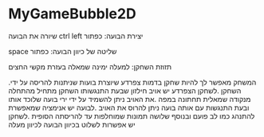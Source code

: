 # MyGameBubble2D



שיורה את הבועה ctrl left יצירת הבועה: כפתור 

space שליטה של כיוון הבועה: כפתור 

תזוזת השחקן: למעלה ימינה שמאלה בעזרת מקשי החצים

.המשחק מאפשר לך להיות שחקן בדמות צפרדע שיוצרת בועות שניתנות להריסה על ידי השחקן
.לשחקן הצפרדע יש אויב חילזון שבעת התנגשותו השחקן מתחיל מהתחלה מנקודה שמאלית תחתונה במפה
.את האויב ניתן להשמיד על ידי ירי בועה שלוכד אותו ובעת התנגשות עם אותה בועה ניתן להרוס את האויב
.לבועה יש אנימציה שמאפשרת להתנהג כמו לב פועם ובנוסף שלושה תמונות שמוחלפות עד להריסתה הסופית
.לשחקן יש אפשרות לשלוט בכיוון הבועה לכיוון מעלה
